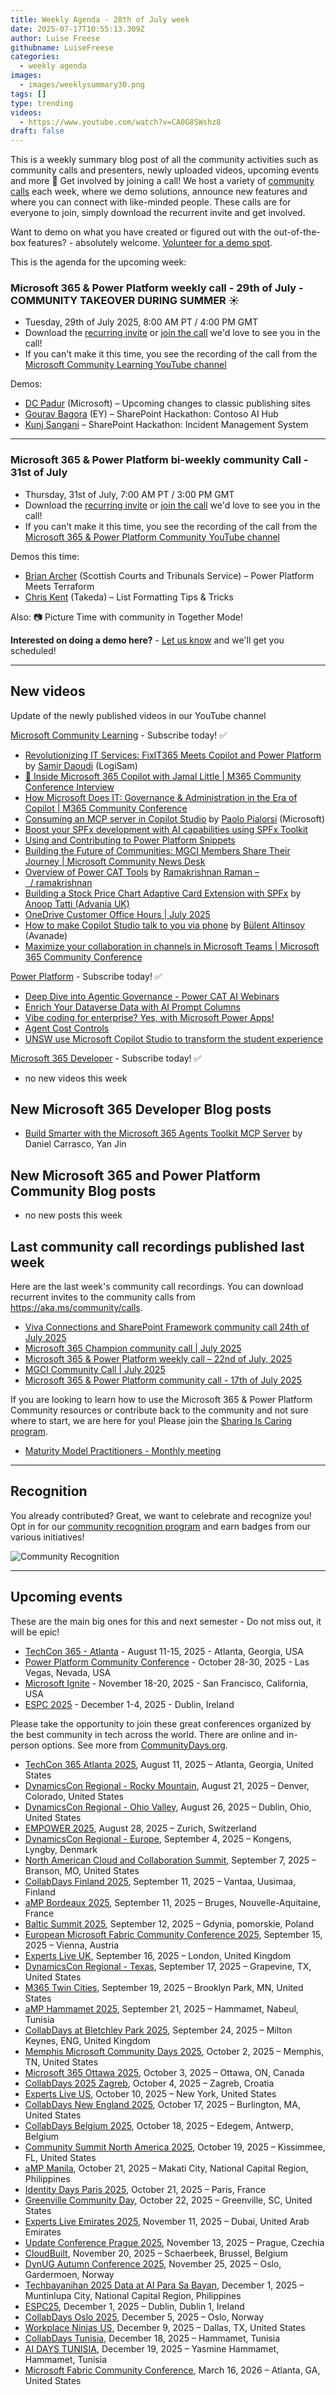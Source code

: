 ```yaml
---
title: Weekly Agenda - 28th of July week
date: 2025-07-17T10:55:13.309Z
author: Luise Freese
githubname: LuiseFreese
categories:
  - weekly agenda
images:
  - images/weeklysummary30.png
tags: []
type: trending
videos:
  - https://www.youtube.com/watch?v=CA0G8SWshz8
draft: false
---
```


This is a weekly summary blog post of all the community activities such as community calls and presenters, newly uploaded videos, upcoming events and more 🚀
Get involved by joining a call! We host a variety of [community calls](https://aka.ms/community/calls) each week, where we demo solutions, announce new features and where you can connect with like-minded people. These calls are for everyone to join, simply download the recurrent invite and get involved. 

Want to demo on what you have created or figured out with the out-of-the-box features? - absolutely welcome. [Volunteer for a demo spot](https://aka.ms/community/request/demo).

This is the agenda for the upcoming week:

### Microsoft 365 & Power Platform weekly call - 29th of July - COMMUNITY TAKEOVER DURING SUMMER ☀️

* Tuesday, 29th of July 2025, 8:00 AM PT / 4:00 PM GMT
* Download the [recurring invite](https://aka.ms/m365-dev-call) or [join the call](https://aka.ms/m365-dev-call-join) we'd love to see you in the call!
* If you can't make it this time, you see the recording of the call from the [Microsoft Community Learning YouTube channel](https://www.youtube.com/playlist?list=PLR9nK3mnD-OUQOW86tT5dkCRQAVGY7DlH)

Demos: 
* [DC Padur](https://www.linkedin.com/in/dcpadur/) (Microsoft) – Upcoming changes to classic publishing sites
* [Gourav Bagora](https://www.linkedin.com/in/developer-gourav-bagora/) (EY) – SharePoint Hackathon: Contoso AI Hub
* [Kunj Sangani](https://www.linkedin.com/in/kunj-sangani/) – SharePoint Hackathon: Incident Management System


---

### Microsoft 365 & Power Platform bi-weekly community Call - 31st of July


* Thursday, 31st of July, 7:00 AM PT / 3:00 PM GMT
* Download the [recurring invite](https://aka.ms/spdev-sig-call) or [join the call](https://aka.ms/spdev-sig-call-join) we'd love to see you in the call!
* If you can't make it this time, you see the recording of the call from the [Microsoft 365 & Power Platform Community YouTube channel](https://www.youtube.com/watch?v=gAqUr9wa2_0&list=PLR9nK3mnD-OURfm5Ypu-wK52cxBv_gXCA)

Demos this time:

* [Brian Archer](https://www.linkedin.com/in/brian-archer-a84360118/) (Scottish Courts and Tribunals Service) – Power Platform Meets Terraform
* [Chris Kent](https://www.linkedin.com/in/thechriskent/) (Takeda) – List Formatting Tips & Tricks

Also: 📷 Picture Time with community in Together Mode!

**Interested on doing a demo here?** - [Let us know](https://aka.ms/community/request/demo) and we'll get you scheduled!


---

## New videos 

Update of the newly published videos in our YouTube channel 


[Microsoft Community Learning](https://www.youtube.com/@MicrosoftCommunityLearning) - Subscribe today! ✅

* [Revolutionizing IT Services: FixIT365 Meets Copilot and Power Platform](https://www.youtube.com/watch?v=RAvIG1F0Ut8) by [Samir Daoudi](https://www.linkedin.com/in/samir/) (LogiSam)
* [🎤 Inside Microsoft 365 Copilot with Jamal Little | M365 Community Conference Interview](https://www.youtube.com/watch?v=FEMGo1vnqCI)
* [How Microsoft Does IT: Governance & Administration in the Era of Copilot | M365 Community Conference](https://www.youtube.com/watch?v=RO5uLlDFd1k)
* [Consuming an MCP server in Copilot Studio](https://www.youtube.com/watch?v=Y8KpHmmMqzc) by [Paolo Pialorsi](https://www.linkedin.com/in/paolopialorsi/) (Microsoft)
* [Boost your SPFx development with AI capabilities using SPFx Toolkit](https://www.youtube.com/watch?v=qnvpt5rup7k)
* [Using and Contributing to Power Platform Snippets](https://www.youtube.com/watch?v=R1YOukyDWdM)
* [Building the Future of Communities: MGCI Members Share Their Journey | Microsoft Community News Desk](https://www.youtube.com/watch?v=VnZwnXsoUr8)
* [Overview of Power CAT Tools](https://www.youtube.com/watch?v=tedrR5QMcaE) by [Ramakrishnan Raman –   / ramakrishnan](https://www.linkedin.com/in/raman/)
* [Building a Stock Price Chart Adaptive Card Extension with SPFx](https://www.youtube.com/watch?v=VNfYlucQJdQ) by [Anoop Tatti (​Advania UK)​](https://www.linkedin.com/in/anooptatti/)
* [OneDrive Customer Office Hours | July 2025](https://www.youtube.com/watch?v=jpnXcgftyWY&pp=0gcJCccJAYcqIYzv)
* [How to make Copilot Studio talk to you via phone](https://www.youtube.com/watch?v=cI0sWMyjdVU) by [Bülent Altinsoy](https://www.linkedin.com/in/vesajuvonen/) (Avanade)
* [Maximize your collaboration in channels in Microsoft Teams | Microsoft 365 Community Conference](https://www.youtube.com/watch?v=XO179pqdZgc)

[Power Platform](https://www.youtube.com/@mspowerplatform) - Subscribe today! ✅

* [Deep Dive into Agentic Governance - Power CAT AI Webinars](https://www.youtube.com/watch?v=eHEh-9Gb-m8)
* [Enrich Your Dataverse Data with AI Prompt Columns](https://www.youtube.com/watch?v=2Zyu_scO708)
* [Vibe coding for enterprise? Yes, with Microsoft Power Apps!](https://www.youtube.com/watch?v=nvg9i0REcbk)
* [Agent Cost Controls](https://www.youtube.com/watch?v=W9WkVGmmMjM)
* [UNSW use Microsoft Copilot Studio to transform the student experience](https://www.youtube.com/watch?v=yPU8PTXgKBk)

[Microsoft 365 Developer](https://www.youtube.com/@Microsoft365Developer) - Subscribe today! ✅

* no new videos this week

## New Microsoft 365 Developer Blog posts

* [Build Smarter with the Microsoft 365 Agents Toolkit MCP Server](https://devblogs.microsoft.com/microsoft365dev/build-smarter-with-the-microsoft-365-agents-toolkit-mcp-server/) by Daniel Carrasco, Yan Jin

## New Microsoft 365 and Power Platform Community Blog posts

* no new posts this week

## Last community call recordings published last week


Here are the last week's community call recordings. You can download recurrent invites to the community calls from https://aka.ms/community/calls.

* [Viva Connections and SharePoint Framework community call 24th of July 2025](https://www.youtube.com/watch?v=GT7u8aJR05E)
* [Microsoft 365 Champion community call | July 2025](https://www.youtube.com/watch?v=_qx4L8pB2lg)
* [Microsoft 365 & Power Platform weekly call – 22nd of July, 2025](https://www.youtube.com/watch?v=Iek_9yikPKc)
* [MGCI Community Call | July 2025](https://www.youtube.com/watch?v=arFWfifhHZY&pp=0gcJCccJAYcqIYzv)
* [Microsoft 365 & Power Platform community call - 17th of July 2025](https://www.youtube.com/watch?v=nNC7p_8oljU)


If you are looking to learn how to use the Microsoft 365 & Power Platform Community resources or contribute back to the community and not sure where to start, we are here for you! Please join the [Sharing Is Caring program](https://pnp.github.io/sharing-is-caring/).

* [Maturity Model Practitioners - Monthly meeting](https://aka.ms/mm4m365/invite)

---

## Recognition

You already contributed? Great, we want to celebrate and recognize you! Opt in for our [community recognition program](https://pnp.github.io/recognitionprogram/) and earn badges from our various initiatives! 

![Community Recognition](../images/community-recognition-2025.png)

---

## Upcoming events

These are the main big ones for this and next semester - Do not miss out, it will be epic!


* [TechCon 365 - Atlanta](https://techcon365.com/Atlanta/) - August 11-15, 2025 - Atlanta, Georgia, USA
* [Power Platform Community Conference](https://powerplatformconf.com/) - October 28-30, 2025 - Las Vegas, Nevada, USA
* [Microsoft Ignite](https://ignite.microsoft.com/) - November 18-20, 2025 - San Francisco, California, USA
* [ESPC 2025](https://www.sharepointeurope.com/) - December 1-4, 2025 - Dublin, Ireland

Please take the opportunity to join these great conferences organized by the best community in tech across the world. There are online and in-person options. See more from [CommunityDays.org](https://www.communitydays.org/).
 
 
* [TechCon 365 Atlanta 2025](https://www.communitydays.org/event/2025-08-11/techcon-365-atlanta-2025), August 11, 2025 – Atlanta, Georgia, United States
* [DynamicsCon Regional - Rocky Mountain](https://www.communitydays.org/event/2025-08-21/dynamicscon-regional-rocky-mountain), August 21, 2025 – Denver, Colorado, United States
* [DynamicsCon Regional - Ohio Valley](https://www.communitydays.org/event/2025-08-26/dynamicscon-regional-ohio-valley), August 26, 2025 – Dublin, Ohio, United States
* [EMPOWER 2025](https://www.communitydays.org/event/2025-08-28/empower-2025), August 28, 2025 – Zurich, Switzerland
* [DynamicsCon Regional - Europe](https://www.communitydays.org/event/2025-09-04/dynamicscon-regional-europe), September 4, 2025 – Kongens, Lyngby, Denmark
* [North American Cloud and Collaboration Summit](https://www.communitydays.org/event/2025-09-07/north-american-cloud-and-collaboration-summit), September 7, 2025 – Branson, MO, United States
* [CollabDays Finland 2025](https://www.communitydays.org/event/2025-09-11/collabdays-finland-2025), September 11, 2025 – Vantaa, Uusimaa, Finland
* [aMP Bordeaux 2025](https://www.communitydays.org/event/2025-09-11/amp-bordeaux-2025), September 11, 2025 – Bruges, Nouvelle-Aquitaine, France
* [Baltic Summit 2025](https://www.communitydays.org/event/2025-09-12/baltic-summit-2025), September 12, 2025 – Gdynia, pomorskie, Poland
* [European Microsoft Fabric Community Conference 2025](https://www.communitydays.org/event/2025-09-15/european-microsoft-fabric-community-conference-2025), September 15, 2025 – Vienna, Austria
* [Experts Live UK](https://www.communitydays.org/event/2025-09-16/experts-live-uk), September 16, 2025 – London, United Kingdom
* [DynamicsCon Regional - Texas](https://www.communitydays.org/event/2025-09-17/dynamicscon-regional-texas), September 17, 2025 – Grapevine, TX, United States
* [M365 Twin Cities](https://www.communitydays.org/event/2025-09-19/m365-twin-cities), September 19, 2025 – Brooklyn Park, MN, United States
* [aMP Hammamet 2025](https://www.communitydays.org/event/2025-09-21/amp-hammamet-2025), September 21, 2025 – Hammamet, Nabeul, Tunisia
* [CollabDays at Bletchley Park 2025](https://www.communitydays.org/event/2025-09-24/collabdays-at-bletchley-park-2025), September 24, 2025 – Milton Keynes, ENG, United Kingdom
* [Memphis Microsoft Community Days 2025](https://www.communitydays.org/event/2025-10-02/memphis-microsoft-community-days-2025), October 2, 2025 – Memphis, TN, United States
* [Microsoft 365 Ottawa 2025](https://www.communitydays.org/event/2025-10-03/microsoft-365-ottawa-2025), October 3, 2025 – Ottawa, ON, Canada
* [CollabDays 2025 Zagreb](https://www.communitydays.org/event/2025-10-04/collabdays-2025-zagreb), October 4, 2025 – Zagreb, Croatia
* [Experts Live US](https://www.communitydays.org/event/2025-10-10/experts-live-us), October 10, 2025 – New York, United States
* [CollabDays New England 2025](https://www.communitydays.org/event/2025-10-17/collabdays-new-england-2025), October 17, 2025 – Burlington, MA, United States
* [CollabDays Belgium 2025](https://www.communitydays.org/event/2025-10-18/collabdays-belgium-2025), October 18, 2025 – Edegem, Antwerp, Belgium
* [Community Summit North America 2025](https://www.communitydays.org/event/2025-10-19/community-summit-north-america-2025), October 19, 2025 – Kissimmee, FL, United States
* [aMP Manila](https://www.communitydays.org/event/2025-10-21/amp-manila), October 21, 2025 – Makati City, National Capital Region, Philippines
* [Identity Days Paris 2025](https://www.communitydays.org/event/2025-10-21/identity-days-paris-2025), October 21, 2025 – Paris, France
* [Greenville Community Day](https://www.communitydays.org/event/2025-10-22/greenville-community-day), October 22, 2025 – Greenville, SC, United States
* [Experts Live Emirates 2025](https://www.communitydays.org/event/2025-11-11/experts-live-emirates-2025), November 11, 2025 – Dubai, United Arab Emirates
* [Update Conference Prague 2025](https://www.communitydays.org/event/2025-11-13/update-conference-prague-2025), November 13, 2025 – Prague, Czechia
* [CloudBuilt](https://www.communitydays.org/event/2025-11-20/cloudbuilt), November 20, 2025 – Schaerbeek, Brussel, Belgium
* [DynUG Autumn Conference 2025](https://www.communitydays.org/event/2025-11-25/dynug-autumn-conference-2025), November 25, 2025 – Oslo, Gardermoen, Norway
* [Techbayanihan 2025 Data at AI Para Sa Bayan](https://www.communitydays.org/event/2025-12-01/techbayanihan-2025-data-at-ai-para-sa-bayan), December 1, 2025 – Muntinlupa City, National Capital Region, Philippines
* [ESPC25](https://www.communitydays.org/event/2025-12-01/espc25), December 1, 2025 – Dublin, Dublin 1, Ireland
* [CollabDays Oslo 2025](https://www.communitydays.org/event/2025-12-05/collabdays-oslo-2025), December 5, 2025 – Oslo, Norway
* [Workplace Ninjas US](https://www.communitydays.org/event/2025-12-09/workplace-ninjas-us), December 9, 2025 – Dallas, TX, United States
* [CollabDays Tunisia](https://www.communitydays.org/event/2025-12-18/collabdays-tunisia), December 18, 2025 – Hammamet, Tunisia
* [AI DAYS TUNISIA](https://www.communitydays.org/event/2025-12-19/ai-days-tunisia), December 19, 2025 – Yasmine Hammamet, Hammamet, Tunisia
* [Microsoft Fabric Community Conference](https://www.communitydays.org/event/2026-03-16/microsoft-fabric-community-conference), March 16, 2026 – Atlanta, GA, United States
